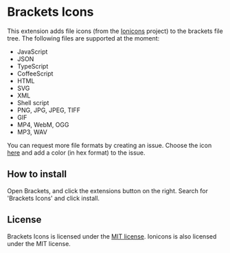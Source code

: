 Brackets Icons
==============
This extension adds file icons (from the [Ionicons](https://github.com/driftyco/ionicons) project) to the brackets file tree. The following files are supported at the moment:

 - JavaScript
 - JSON
 - TypeScript
 - CoffeeScript
 - HTML
 - SVG
 - XML
 - Shell script
 - PNG, JPG, JPEG, TIFF
 - GIF
 - MP4, WebM, OGG
 - MP3, WAV

You can request more file formats by creating an issue. Choose the icon [here](http://ionicons.com) and add a color (in hex format) to the issue.

How to install
--------------
Open Brackets, and click the extensions button on the right. Search for 'Brackets Icons' and click install.

License
-------
Brackets Icons is licensed under the [MIT license](http://opensource.org/licenses/MIT). Ionicons is also licensed under the MIT license.